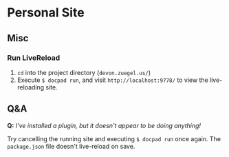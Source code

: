 # Personal Site

## Misc

### Run LiveReload
1. `cd` into the project directory (`devon.zuegel.us/`)
2. Execute `$ docpad run`, and visit `http://localhost:9778/` to view the live-reloading site.

## Q&A

**Q:** *I've installed a plugin, but it doesn't appear to be doing anything!*

Try cancelling the running site and executing `$ docpad run` once again. The `package.json` file doesn't live-reload on save. 